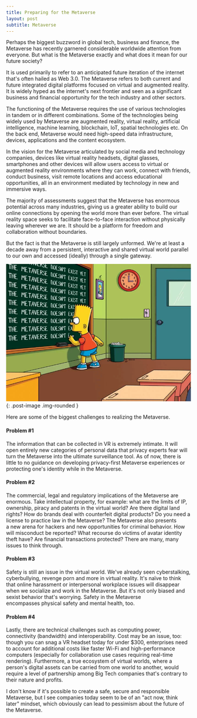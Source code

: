 ```yaml
---
title: Preparing for the Metaverse
layout: post
subtitle: Metaverse
---
```

Perhaps the biggest buzzword in global tech, business and finance, the Metaverse has recently garnered considerable worldwide attention from everyone. But what is the Metaverse exactly and what does it mean for our future society?

It is used primarily to refer to an anticipated future iteration of the internet that's often hailed as Web 3.0. The Metaverse refers to both current and future integrated digital platforms focused on virtual and augmented reality. It is widely hyped as the internet's next frontier and seen as a significant business and financial opportunity for the tech industry and other sectors.

The functioning of the Metaverse requires the use of various technologies in tandem or in different combinations. Some of the technologies being widely used by Metaverse are augmented reality, virtual reality, artificial intelligence, machine learning, blockchain, IoT, spatial technologies etc. On the back end, Metaverse would need high-speed data infrastructure, devices, applications and the content ecosystem.

In the vision for the Metaverse articulated by social media and technology companies, devices like virtual reality headsets, digital glasses, smartphones and other devices will allow users access to virtual or augmented reality environments where they can work, connect with friends, conduct business, visit remote locations and access educational opportunities, all in an environment mediated by technology in new and immersive ways.

The majority of assessments suggest that the Metaverse has enormous potential across many industries, giving us a greater ability to build our online connections by opening the world more than ever before. The virtual reality space seeks to facilitate face-to-face interaction without physically leaving wherever we are. It should be a platform for freedom and collaboration without boundaries.

But the fact is that the Metaverse is still largely unformed. We're at least a decade away from a persistent, interactive and shared virtual world parallel to our own and accessed (ideally) through a single gateway.

![bart-simpson-writing-on-the-board](/images/2023-01-13-metaverse-not-yet.jpg){: .post-image .img-rounded }

Here are some of the biggest challenges to realizing the Metaverse.

#### Problem #1
The information that can be collected in VR is extremely intimate. It will open entirely new categories of personal data that privacy experts fear will turn the Metaverse into the ultimate surveillance tool. As of now, there is little to no guidance on developing privacy-first Metaverse experiences or protecting one's identity while in the Metaverse.

#### Problem #2
The commercial, legal and regulatory implications of the Metaverse are enormous. Take intellectual property, for example: what are the limits of IP, ownership, piracy and patents in the virtual world? Are there digital land rights? How do brands deal with counterfeit digital products? Do you need a license to practice law in the Metaverse? The Metaverse also presents a new arena for hackers and new opportunities for criminal behavior. How will misconduct be reported? What recourse do victims of avatar identity theft have? Are financial transactions protected? There are many, many issues to think through.

#### Problem #3
Safety is still an issue in the virtual world. We've already seen cyberstalking, cyberbullying, revenge porn and more in virtual reality. It's naïve to think that online harassment or interpersonal workplace issues will disappear when we socialize and work in the Metaverse. But it's not only biased and sexist behavior that's worrying. Safety in the Metaverse encompasses physical safety and mental health, too.

#### Problem #4
Lastly, there are technical challenges such as computing power, connectivity (bandwidth) and interoperability. Cost may be an issue, too: though you can snag a VR headset today for under $300, enterprises need to account for additional costs like faster Wi-Fi and high-performance computers (especially for collaboration use cases requiring real-time rendering). Furthermore, a true ecosystem of virtual worlds, where a person's digital assets can be carried from one world to another, would require a level of partnership among Big Tech companies that's contrary to their nature and profits.

I don't know if it's possible to create a safe, secure and responsible Metaverse, but I see companies today seem to be of an "act now, think later" mindset, which obviously can lead to pessimism about the future of the Metaverse.